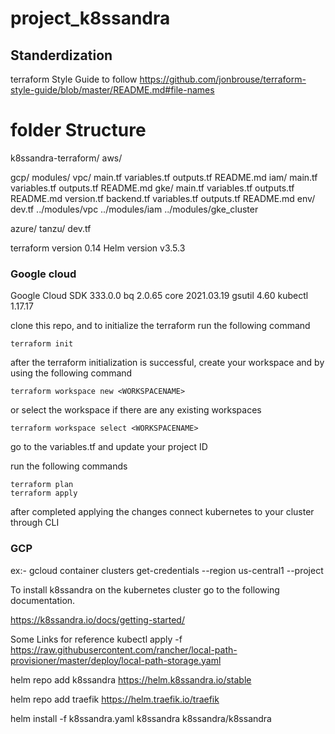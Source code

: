 # project_k8ssandra

## Standerdization 

terraform Style Guide to follow
https://github.com/jonbrouse/terraform-style-guide/blob/master/README.md#file-names


# folder Structure

k8ssandra-terraform/
  aws/
  
  gcp/
    modules/
      vpc/
        main.tf 
        variables.tf 
        outputs.tf 
        README.md 
      iam/
        main.tf 
        variables.tf 
        outputs.tf 
        README.md
      gke/
        main.tf 
        variables.tf 
        outputs.tf 
        README.md
    version.tf 
    backend.tf 
    variables.tf 
    outputs.tf
    README.md 
    env/
      dev.tf
      ../modules/vpc
      ../modules/iam
      ../modules/gke_cluster
  
  azure/
  tanzu/
  dev.tf


terraform version 0.14 
Helm version v3.5.3

### Google cloud
Google Cloud SDK 333.0.0
bq 2.0.65
core 2021.03.19
gsutil 4.60
kubectl 1.17.17

clone this repo, and to initialize the terraform run the following command

```
terraform init
````
after the terraform initialization is successful, create your workspace and by using the following command

```
terraform workspace new <WORKSPACENAME>
```

or select the workspace if there are any existing workspaces

```
terraform workspace select <WORKSPACENAME>
```

go to the variables.tf and update your project ID

run the following commands

```
terraform plan
terraform apply
```
after completed applying the changes connect kubernetes to your cluster through CLI

### GCP
ex:- gcloud container clusters get-credentials <Name of your Cluster> --region us-central1 --project <project ID>

To install k8ssandra on the kubernetes cluster go to the following documentation. 

https://k8ssandra.io/docs/getting-started/

Some Links for reference
kubectl apply -f https://raw.githubusercontent.com/rancher/local-path-provisioner/master/deploy/local-path-storage.yaml

helm repo add k8ssandra https://helm.k8ssandra.io/stable

helm repo add traefik https://helm.traefik.io/traefik

helm install -f k8ssandra.yaml k8ssandra k8ssandra/k8ssandra
